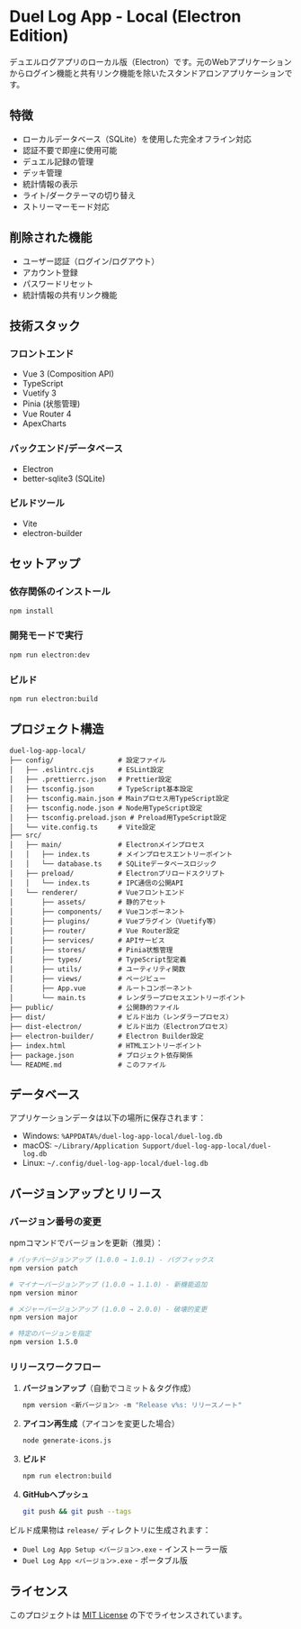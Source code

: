 # Duel Log App - Local (Electron Edition)

デュエルログアプリのローカル版（Electron）です。元のWebアプリケーションからログイン機能と共有リンク機能を除いたスタンドアロンアプリケーションです。

## 特徴

- ローカルデータベース（SQLite）を使用した完全オフライン対応
- 認証不要で即座に使用可能
- デュエル記録の管理
- デッキ管理
- 統計情報の表示
- ライト/ダークテーマの切り替え
- ストリーマーモード対応

## 削除された機能

- ユーザー認証（ログイン/ログアウト）
- アカウント登録
- パスワードリセット
- 統計情報の共有リンク機能

## 技術スタック

### フロントエンド
- Vue 3 (Composition API)
- TypeScript
- Vuetify 3
- Pinia (状態管理)
- Vue Router 4
- ApexCharts

### バックエンド/データベース
- Electron
- better-sqlite3 (SQLite)

### ビルドツール
- Vite
- electron-builder

## セットアップ

### 依存関係のインストール

```bash
npm install
```

### 開発モードで実行

```bash
npm run electron:dev
```

### ビルド

```bash
npm run electron:build
```

## プロジェクト構造

```
duel-log-app-local/
├── config/                # 設定ファイル
│   ├── .eslintrc.cjs      # ESLint設定
│   ├── .prettierrc.json   # Prettier設定
│   ├── tsconfig.json      # TypeScript基本設定
│   ├── tsconfig.main.json # Mainプロセス用TypeScript設定
│   ├── tsconfig.node.json # Node用TypeScript設定
│   ├── tsconfig.preload.json # Preload用TypeScript設定
│   └── vite.config.ts     # Vite設定
├── src/
│   ├── main/              # Electronメインプロセス
│   │   ├── index.ts       # メインプロセスエントリーポイント
│   │   └── database.ts    # SQLiteデータベースロジック
│   ├── preload/           # Electronプリロードスクリプト
│   │   └── index.ts       # IPC通信の公開API
│   └── renderer/          # Vueフロントエンド
│       ├── assets/        # 静的アセット
│       ├── components/    # Vueコンポーネント
│       ├── plugins/       # Vueプラグイン（Vuetify等）
│       ├── router/        # Vue Router設定
│       ├── services/      # APIサービス
│       ├── stores/        # Pinia状態管理
│       ├── types/         # TypeScript型定義
│       ├── utils/         # ユーティリティ関数
│       ├── views/         # ページビュー
│       ├── App.vue        # ルートコンポーネント
│       └── main.ts        # レンダラープロセスエントリーポイント
├── public/                # 公開静的ファイル
├── dist/                  # ビルド出力（レンダラープロセス）
├── dist-electron/         # ビルド出力（Electronプロセス）
├── electron-builder/      # Electron Builder設定
├── index.html             # HTMLエントリーポイント
├── package.json           # プロジェクト依存関係
└── README.md              # このファイル
```

## データベース

アプリケーションデータは以下の場所に保存されます：
- Windows: `%APPDATA%/duel-log-app-local/duel-log.db`
- macOS: `~/Library/Application Support/duel-log-app-local/duel-log.db`
- Linux: `~/.config/duel-log-app-local/duel-log.db`

## バージョンアップとリリース

### バージョン番号の変更

npmコマンドでバージョンを更新（推奨）：

```bash
# パッチバージョンアップ (1.0.0 → 1.0.1) - バグフィックス
npm version patch

# マイナーバージョンアップ (1.0.0 → 1.1.0) - 新機能追加
npm version minor

# メジャーバージョンアップ (1.0.0 → 2.0.0) - 破壊的変更
npm version major

# 特定のバージョンを指定
npm version 1.5.0
```

### リリースワークフロー

1. **バージョンアップ**（自動でコミット＆タグ作成）
   ```bash
   npm version <新バージョン> -m "Release v%s: リリースノート"
   ```

2. **アイコン再生成**（アイコンを変更した場合）
   ```bash
   node generate-icons.js
   ```

3. **ビルド**
   ```bash
   npm run electron:build
   ```

4. **GitHubへプッシュ**
   ```bash
   git push && git push --tags
   ```

ビルド成果物は `release/` ディレクトリに生成されます：
- `Duel Log App Setup <バージョン>.exe` - インストーラー版
- `Duel Log App <バージョン>.exe` - ポータブル版

## ライセンス

このプロジェクトは [MIT License](LICENSE) の下でライセンスされています。
